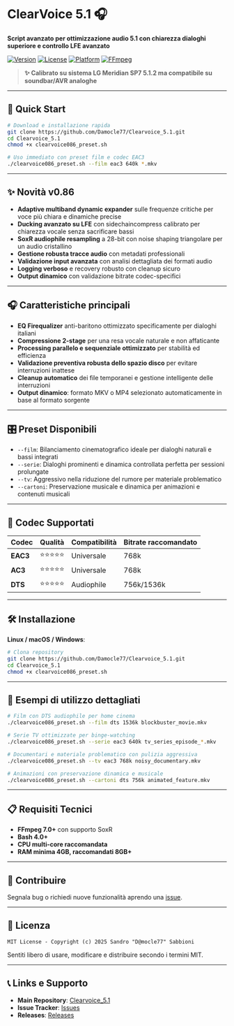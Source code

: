 # ClearVoice 5.1 🎧

**Script avanzato per ottimizzazione audio 5.1 con chiarezza dialoghi superiore e controllo LFE avanzato**

[![Version](https://img.shields.io/badge/version-0.86-blue.svg)](https://github.com/Damocle77/Clearvoice_5.1/releases)
[![License](https://img.shields.io/badge/license-MIT-green.svg)](LICENSE)
[![Platform](https://img.shields.io/badge/platform-Windows%2011%20%7C%20Linux%20%7C%20macOS-lightgrey.svg)](#installazione)
[![FFmpeg](https://img.shields.io/badge/ffmpeg-6.0%2B-orange.svg)](#requisiti-tecnici)

> **✨ Calibrato su sistema LG Meridian SP7 5.1.2 ma compatibile su soundbar/AVR analoghe**

---

## 🚀 Quick Start

```bash
# Download e installazione rapida
git clone https://github.com/Damocle77/Clearvoice_5.1.git
cd Clearvoice_5.1
chmod +x clearvoice086_preset.sh

# Uso immediato con preset film e codec EAC3
./clearvoice086_preset.sh --film eac3 640k *.mkv
```

---

## ✨ Novità v0.86

* **Adaptive multiband dynamic expander** sulle frequenze critiche per voce più chiara e dinamiche precise
* **Ducking avanzato su LFE** con sidechaincompress calibrato per chiarezza vocale senza sacrificare bassi
* **SoxR audiophile resampling** a 28-bit con noise shaping triangolare per un audio cristallino
* **Gestione robusta tracce audio** con metadati professionali
* **Validazione input avanzata** con analisi dettagliata dei formati audio
* **Logging verboso** e recovery robusto con cleanup sicuro
* **Output dinamico** con validazione bitrate codec-specifici

---

## 🎧 Caratteristiche principali

* **EQ Firequalizer** anti-baritono ottimizzato specificamente per dialoghi italiani
* **Compressione 2-stage** per una resa vocale naturale e non affaticante
* **Processing parallelo e sequenziale ottimizzato** per stabilità ed efficienza
* **Validazione preventiva robusta dello spazio disco** per evitare interruzioni inattese
* **Cleanup automatico** dei file temporanei e gestione intelligente delle interruzioni
* **Output dinamico**: formato MKV o MP4 selezionato automaticamente in base al formato sorgente

---

## 🎛️ Preset Disponibili

* `--film`: Bilanciamento cinematografico ideale per dialoghi naturali e bassi integrati
* `--serie`: Dialoghi prominenti e dinamica controllata perfetta per sessioni prolungate
* `--tv`: Aggressivo nella riduzione del rumore per materiale problematico
* `--cartoni`: Preservazione musicale e dinamica per animazioni e contenuti musicali

---

## 🎵 Codec Supportati

| Codec    | Qualità | Compatibilità | Bitrate raccomandato |
| -------- | ------- | ------------- | -------------------- |
| **EAC3** | ⭐⭐⭐⭐⭐   | Universale    | 768k   	          |
| **AC3**  | ⭐⭐⭐⭐⭐   | Universale    | 768k                 |
| **DTS**  | ⭐⭐⭐⭐⭐   | Audiophile    | 756k/1536k           |


---

## 🛠️ Installazione

**Linux / macOS / Windows**:

```bash
# Clona repository
git clone https://github.com/Damocle77/Clearvoice_5.1.git
cd Clearvoice_5.1
chmod +x clearvoice086_preset.sh
```

---

## 📖 Esempi di utilizzo dettagliati

```bash
# Film con DTS audiophile per home cinema
./clearvoice086_preset.sh --film dts 1536k blockbuster_movie.mkv

# Serie TV ottimizzate per binge-watching
./clearvoice086_preset.sh --serie eac3 640k tv_series_episode_*.mkv

# Documentari e materiale problematico con pulizia aggressiva
./clearvoice086_preset.sh --tv eac3 768k noisy_documentary.mkv

# Animazioni con preservazione dinamica e musicale
./clearvoice086_preset.sh --cartoni dts 756k animated_feature.mkv
```

---

## 📋 Requisiti Tecnici

* **FFmpeg 7.0+** con supporto SoxR
* **Bash 4.0+**
* **CPU multi-core raccomandata**
* **RAM minima 4GB, raccomandati 8GB+**

---

## 🤝 Contribuire

Segnala bug o richiedi nuove funzionalità aprendo una [issue](https://github.com/Damocle77/Clearvoice_5.1/issues).

---

## 📄 Licenza

```
MIT License - Copyright (c) 2025 Sandro "D@mocle77" Sabbioni
```

Sentiti libero di usare, modificare e distribuire secondo i termini MIT.

---

## 📞 Links e Supporto

* **Main Repository**: [Clearvoice\_5.1](https://github.com/Damocle77/Clearvoice_5.1)
* **Issue Tracker**: [Issues](https://github.com/Damocle77/Clearvoice_5.1/issues)
* **Releases**: [Releases](https://github.com/Damocle77/Clearvoice_5.1/releases)
